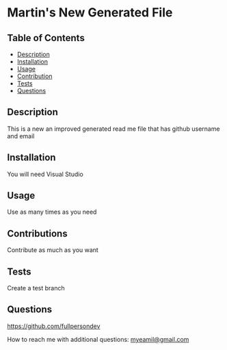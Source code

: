 
# Martin's New Generated File


## Table of Contents
- [Description](#description)
- [Installation](#installation)
- [Usage](#usage)
- [Contribution](#contribution)
- [Tests](#tests)
- [Questions](#questions)


## Description
This is a new an improved generated read me file that has github username and email

## Installation
You will need Visual Studio

## Usage
Use as many times as you need

## Contributions
Contribute as much as you want

## Tests
Create a test branch

## Questions
https://github.com/fullpersondev

How to reach me with additional questions:
myeamil@gmail.com
